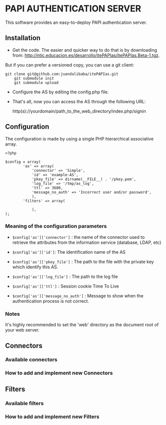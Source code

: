 PAPI AUTHENTICATION SERVER
==========================

This software provides an easy-to-deploy PAPI authentication server.

## Installation

* Get the code. The easier and quicker way to do that is by downloading from:
<http://ntic.educacion.es/desarrollo/itePAPIas/itePAPIas.Beta-1.tgz>.

But if you can prefer a versioned copy, you can use a git client:

	git clone git@github.com:juandalibaba/itePAPIas.git
        git submodule init
        git submodule upload


* Configure the AS by editing the config.php  file. 

* That's all, now you can access the AS through the following URL:
	
	http(s)://yourdomain/path_to_the_web_directory/index.php/signin

## Configuration

The configuration is made by using a single PHP hierarchical associative array.

	<?php

	$config = array(
    		'as' => array(
        		'connector' => 'Simple',
        		'id' => 'example-AS',
        		'pkey_file' => dirname(__FILE__) . '/pkey.pem',
        		'log_file' => '/tmp/as_log',
        		'ttl' => 3600,
        		'message_no_auth' => 'Incorrect user and/or password',
    			),
    		'filters' => array(

    			),
	);

### Meaning of the configuration parameters

* `$config['as']['connector']` : the name of the connector used to retrieve 
the attributes from the information service (database, LDAP, etc)

* `$config['as']['id']`: The identification name of the AS

* `$config['as']['pkey_file']` : The path to the file with the private key 
which identify this AS.

* `$config['as']['log_file']` : The path to the log file

* `$config['as']['ttl']` : Session cookie Time To Live

* `$config['as']['message_no_auth']` : Message to show when the authentication
process is not correct.

### Notes

It's highly recommended to set the 'web' directory as the document root
of your web server.

## Connectors

### Available connectors

### How to add and implement new Connectors

## Filters

### Available filters

### How to add and implement new Filters